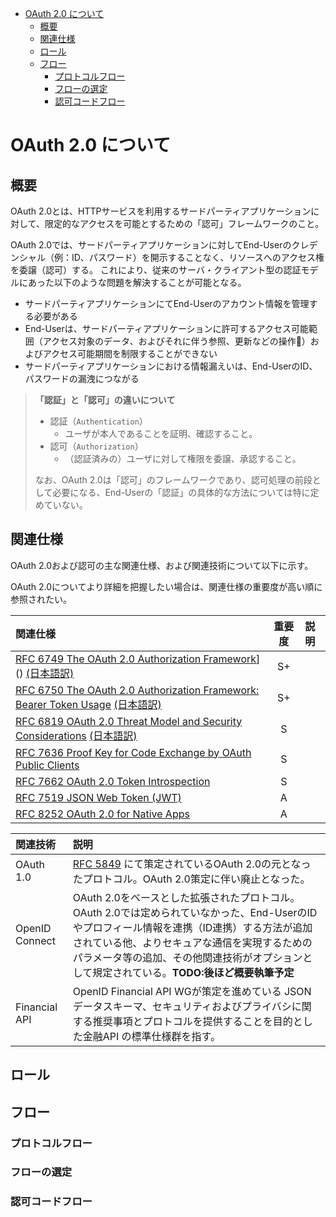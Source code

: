 - [OAuth 2.0 について](#oauth-20-%E3%81%AB%E3%81%A4%E3%81%84%E3%81%A6)
  - [概要](#%E6%A6%82%E8%A6%81)
  - [関連仕様](#%E9%96%A2%E9%80%A3%E4%BB%95%E6%A7%98)
  - [ロール](#%E3%83%AD%E3%83%BC%E3%83%AB)
  - [フロー](#%E3%83%95%E3%83%AD%E3%83%BC)
    - [プロトコルフロー](#%E3%83%97%E3%83%AD%E3%83%88%E3%82%B3%E3%83%AB%E3%83%95%E3%83%AD%E3%83%BC)
    - [フローの選定](#%E3%83%95%E3%83%AD%E3%83%BC%E3%81%AE%E9%81%B8%E5%AE%9A)
    - [認可コードフロー](#%E8%AA%8D%E5%8F%AF%E3%82%B3%E3%83%BC%E3%83%89%E3%83%95%E3%83%AD%E3%83%BC)


# OAuth 2.0 について

## 概要

OAuth 2.0とは、HTTPサービスを利用するサードパーティアプリケーションに対して、限定的なアクセスを可能とするための「認可」フレームワークのこと。

OAuth 2.0では、サードパーティアプリケーションに対してEnd-Userのクレデンシャル（例：ID、パスワード）を開示することなく、リソースへのアクセス権を委譲（認可）する。
これにより、従来のサーバ・クライアント型の認証モデルにあった以下のような問題を解決することが可能となる。

- サードパーティアプリケーションにてEnd-Userのアカウント情報を管理する必要がある
- End-Userは、サードパーティアプリケーションに許可するアクセス可能範囲（アクセス対象のデータ、およびそれに伴う参照、更新などの操作）およびアクセス可能期間を制限することができない
- サードパーティアプリケーションにおける情報漏えいは、End-UserのID、パスワードの漏洩につながる

> **「認証」と「認可」の違いについて**
> 
> - 認証（`Authentication`）
>   - ユーザが本人であることを証明、確認すること。
> - 認可（`Authorization`）
>   - （認証済みの）ユーザに対して権限を委譲、承認すること。
> 
> なお、OAuth 2.0は「認可」のフレームワークであり、認可処理の前段として必要になる、End-Userの「認証」の具体的な方法については特に定めていない。

## 関連仕様

OAuth 2.0および認可の主な関連仕様、および関連技術について以下に示す。

OAuth 2.0についてより詳細を把握したい場合は、関連仕様の重要度が高い順に参照されたい。

| 関連仕様 | 重要度 | 説明             |
| :------ | :---: | :---------------- |
| [RFC 6749 The OAuth 2.0 Authorization Framework](https://tools.ietf.org/html/rfc6749)]() [(日本語訳)](http://openid-foundation-japan.github.io/rfc6749.ja.html)| S+ |
| [RFC 6750 The OAuth 2.0 Authorization Framework: Bearer Token Usage](https://tools.ietf.org/html/rfc6750) [(日本語訳)](http://openid-foundation-japan.github.io/rfc6750.ja.html)| S+ |
| [RFC 6819 OAuth 2.0 Threat Model and Security Considerations](https://tools.ietf.org/html/rfc6819) [(日本語訳)](http://openid-foundation-japan.github.io/rfc6819.ja.html)| S  |
| [RFC 7636 Proof Key for Code Exchange by OAuth Public Clients](https://tools.ietf.org/html/rfc7636) | S | |
| [RFC 7662 OAuth 2.0 Token Introspection](https://tools.ietf.org/html/rfc7662) | S | |
| [RFC 7519 JSON Web Token (JWT)](https://tools.ietf.org/html/rfc7519) | A | |
| [RFC 8252 OAuth 2.0 for Native Apps](https://tools.ietf.org/html/rfc8252) | A | |

| 関連技術        | 説明              |
| :------------- | :---------------- |
| OAuth 1.0      | [RFC 5849](https://tools.ietf.org/html/rfc5849) にて策定されているOAuth 2.0の元となったプロトコル。OAuth 2.0策定に伴い廃止となった。 |
| OpenID Connect | OAuth 2.0をベースとした拡張されたプロトコル。OAuth 2.0では定められていなかった、End-UserのIDやプロフィール情報を連携（ID連携）する方法が追加されている他、よりセキュアな通信を実現するためのパラメータ等の追加、その他関連技術がオプションとして規定されている。**TODO:後ほど概要執筆予定** |
| Financial API  | OpenID Financial API WGが策定を進めている JSONデータスキーマ、セキュリティおよびプライバシに関する推奨事項とプロトコルを提供することを目的とした金融API の標準仕様群を指す。  |



## ロール

## フロー

### プロトコルフロー

### フローの選定

### 認可コードフロー





